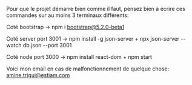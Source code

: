 Pour que le projet démarre bien comme il faut, pensez bien à écrire ces commandes sur au moins 3 terminaux différents:

Coté bootstrap ->
npm i bootstrap@5.2.0-beta1

Coté server port 3001 ->
npm install -g json-server +
npx json-server --watch db.json --port 3001

Coté node port 3000 ->
npm install react-dom +
npm start


Voici mon email en cas de malfonctionnement de quelque chose: amine.trigui@estiam.com
